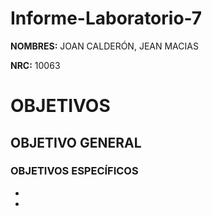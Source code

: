 # Informe-Laboratorio-7

**NOMBRES:** JOAN CALDERÓN, JEAN MACIAS

**NRC:** 10063

# **OBJETIVOS**

## **OBJETIVO GENERAL**

### **OBJETIVOS ESPECÍFICOS**

* 

*

